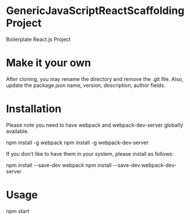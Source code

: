 # GenericJavaScriptReactScaffoldingProject
Boilerplate React.js Project

Make it your own
===========================

After cloning, you may rename the directory and remove the .git file.
Also, update the package.json name, version, description, author fields.

Installation
=============

Please note you need to have webpack and webpack-dev-server globally available.

npm install -g webpack
npm install -g webpack-dev-server

If you don't like to have them in your system, please install as follows:

npm install --save-dev webpack
npm install --save-dev webpack-dev-server

Usage
======

npm start
